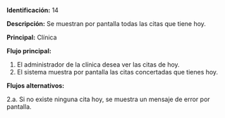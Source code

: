 
**Identificación:** 14

**Descripción:** Se muestran por pantalla todas las citas que tiene hoy.

**Principal:** Clínica

**Flujo principal:**

1. El administrador de la clínica desea ver las citas de hoy.
2. El sistema muestra por pantalla las citas concertadas que tienes hoy.

**Flujos alternativos:**

2.a. Si no existe ninguna cita hoy, se muestra un mensaje de error por pantalla.
